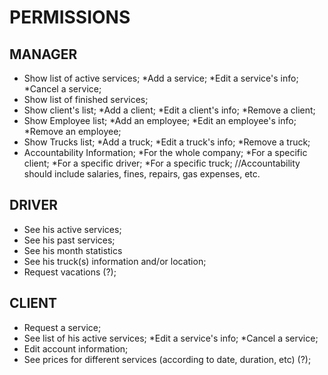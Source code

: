 # PERMISSIONS

## MANAGER
* Show list of active services;
    *Add a service;
    *Edit a service's info;
    *Cancel a service;
* Show list of finished services;
* Show client's list;
    *Add a client;
    *Edit a client's info;
    *Remove a client;
* Show Employee list;
    *Add an employee;
    *Edit an employee's info;
    *Remove an employee;
* Show Trucks list;
    *Add a truck;
    *Edit a truck's info;
    *Remove a truck;
* Accountability Information;
    *For the whole company;
    *For a specific client;
    *For a specific driver;
    *For a specific truck;
        //Accountability should include salaries, fines, repairs, gas expenses, etc.
              
## DRIVER
* See his active services;
* See his past services;
* See his month statistics
* See his truck(s) information and/or location;
* Request vacations (?);

## CLIENT
* Request a service;
* See list of his active services;
    *Edit a service's info;
    *Cancel a service;
* Edit account information;
* See prices for different services (according to date, duration, etc) (?);
